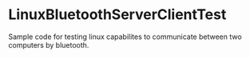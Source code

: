 # LinuxBluetoothServerClientTest
Sample code for testing linux capabilites to communicate between two computers by bluetooth.
